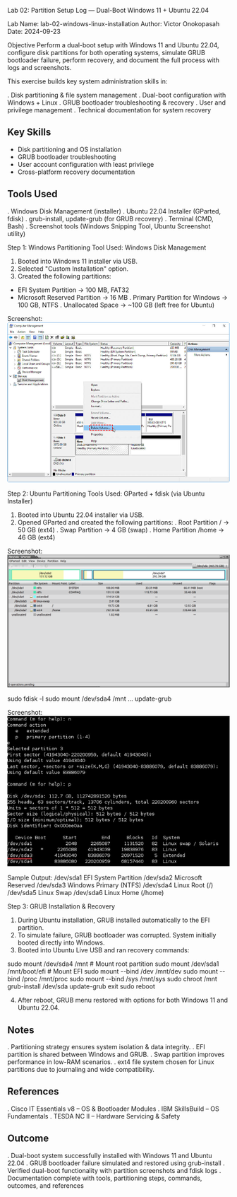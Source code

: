 Lab 02: Partition Setup Log — Dual-Boot Windows 11 + Ubuntu 22.04

Lab Name: lab-02-windows-linux-installation
Author: Victor Onokopasah
Date: 2024-09-23

Objective
Perform a dual-boot setup with Windows 11 and Ubuntu 22.04, configure disk partitions for both operating systems, simulate GRUB bootloader failure, perform recovery, and document the full process with logs and screenshots.

This exercise builds key system administration skills in:

. Disk partitioning & file system management
. Dual-boot configuration with Windows + Linux
. GRUB bootloader troubleshooting & recovery
. User and privilege management
. Technical documentation for system recovery

## Key Skills
- Disk partitioning and OS installation
- GRUB bootloader troubleshooting
- User account configuration with least privilege
- Cross-platform recovery documentation

## Tools Used
. Windows Disk Management (installer)
. Ubuntu 22.04 Installer (GParted, fdisk)
. grub-install, update-grub (for GRUB recovery)
. Terminal (CMD, Bash)
. Screenshot tools (Windows Snipping Tool, Ubuntu Screenshot utility)

Step 1: Windows Partitioning
Tool Used: Windows Disk Management

1. Booted into Windows 11 installer via USB.
2. Selected "Custom Installation" option.
3. Created the following partitions:
- EFI System Partition → 100 MB, FAT32
- Microsoft Reserved Partition → 16 MB
. Primary Partition for Windows → 100 GB, NTFS
. Unallocated Space → ~100 GB (left free for Ubuntu)

 Screenshot:
![Windows Partition](Images/windows11-partition.png.png)

Step 2: Ubuntu Partitioning
Tools Used: GParted + fdisk (via Ubuntu Installer)

1. Booted into Ubuntu 22.04 installer via USB.
2. Opened GParted and created the following partitions:
. Root Partition / → 50 GB (ext4)
. Swap Partition → 4 GB (swap)
. Home Partition /home → 46 GB (ext4)

 Screenshot:
![Ubuntu Partition](Images/ubuntu-partition-gparted.png.png)

sudo fdisk -l
sudo mount /dev/sda4 /mnt
...
update-grub

 Screenshot:
![fdisk Output](Images/fdisk-output.png.png)

Sample Output:
/dev/sda1  EFI System Partition
/dev/sda2  Microsoft Reserved
/dev/sda3  Windows Primary (NTFS)
/dev/sda4  Linux Root (/)
/dev/sda5  Linux Swap
/dev/sda6  Linux Home (/home)

Step 3: GRUB Installation & Recovery
1. During Ubuntu installation, GRUB installed automatically to the EFI partition.
2. To simulate failure, GRUB bootloader was corrupted. System initially booted directly into Windows.
3. Booted into Ubuntu Live USB and ran recovery commands:

sudo mount /dev/sda4 /mnt        # Mount root partition
sudo mount /dev/sda1 /mnt/boot/efi   # Mount EFI
sudo mount --bind /dev /mnt/dev
sudo mount --bind /proc /mnt/proc
sudo mount --bind /sys /mnt/sys
sudo chroot /mnt
grub-install /dev/sda
update-grub
exit
sudo reboot

4. After reboot, GRUB menu restored with options for both Windows 11 and Ubuntu 22.04.



## Notes
. Partitioning strategy ensures system isolation & data integrity.
. EFI partition is shared between Windows and GRUB.
. Swap partition improves performance in low-RAM scenarios.
. ext4 file system chosen for Linux partitions due to journaling and wide compatibility.


## References
. Cisco IT Essentials v8 – OS & Bootloader Modules
. IBM SkillsBuild – OS Fundamentals
. TESDA NC II – Hardware Servicing & Safety

## Outcome
. Dual-boot system successfully installed with Windows 11 and Ubuntu 22.04
. GRUB bootloader failure simulated and restored using grub-install
. Verified dual-boot functionality with partition screenshots and fdisk logs
. Documentation complete with tools, partitioning steps, commands, outcomes, and references

